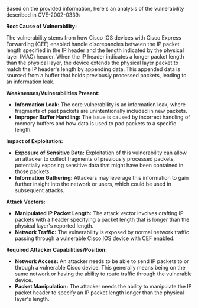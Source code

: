 Based on the provided information, here's an analysis of the vulnerability described in CVE-2002-0339:

**Root Cause of Vulnerability:**

The vulnerability stems from how Cisco IOS devices with Cisco Express Forwarding (CEF) enabled handle discrepancies between the IP packet length specified in the IP header and the length indicated by the physical layer (MAC) header. When the IP header indicates a longer packet length than the physical layer, the device extends the physical layer packet to match the IP header's length by appending data. This appended data is sourced from a buffer that holds previously processed packets, leading to an information leak.

**Weaknesses/Vulnerabilities Present:**

*   **Information Leak:** The core vulnerability is an information leak, where fragments of past packets are unintentionally included in new packets.
*   **Improper Buffer Handling:** The issue is caused by incorrect handling of memory buffers and how data is used to pad packets to a specific length.

**Impact of Exploitation:**

*   **Exposure of Sensitive Data:** Exploitation of this vulnerability can allow an attacker to collect fragments of previously processed packets, potentially exposing sensitive data that might have been contained in those packets.
*   **Information Gathering:** Attackers may leverage this information to gain further insight into the network or users, which could be used in subsequent attacks.

**Attack Vectors:**

*   **Manipulated IP Packet Length:** The attack vector involves crafting IP packets with a header specifying a packet length that is longer than the physical layer's reported length.
*   **Network Traffic:** The vulnerability is exposed by normal network traffic passing through a vulnerable Cisco IOS device with CEF enabled.

**Required Attacker Capabilities/Position:**

*   **Network Access:** An attacker needs to be able to send IP packets to or through a vulnerable Cisco device. This generally means being on the same network or having the ability to route traffic through the vulnerable device.
*   **Packet Manipulation:** The attacker needs the ability to manipulate the IP packet header to specify an IP packet length longer than the physical layer's length.